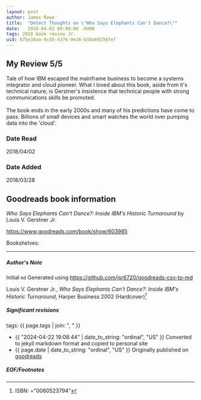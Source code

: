 ```yaml
---
layout: post
author: James Rowe
title:  "Detect Thoughts on \"Who Says Elephants Can't Dance?\""
date:   2018-04-02 00:00:00 -0400
tags: 2018 book review Jr. 
uid: 67be39aa-9cd5-4376-9e16-b10a69256fef
---
```


<!-- highly dependent on how you personally use jekyll templates, and how you want this to show up -->
<!-- escape any jekyll keys with double brackets -->

## My Review 5/5

Tale of how IBM escaped the mainframe business to become a systems integrator and cloud pioneer. What I loved about this book, aside from it's technical nature, is Gerstner's insistence that technical people with strong communications skills be promoted.<br/><br/>The book ends in the early 2000s and many of his predictions have come to pass. Billions of small devices and smart watches the world over pumping data into the 'cloud'.

### Date Read
2018/04/02

### Date Added
2018/03/28

## Goodreads book information

*Who Says Elephants Can't Dance?:  Inside IBM's Historic Turnaround* by Louis V. Gerstner Jr.

https://www.goodreads.com/book/show/603985

Bookshelves: 

---

##### Author's Note

Initial `md` Generated using https://github.com/jsr6720/goodreads-csv-to-md

Louis V. Gerstner Jr., *Who Says Elephants Can't Dance?:  Inside IBM's Historic Turnaround*,  Harper Business 2002 (Hardcover)[^1]

##### Significant revisions

tags: {{ page.tags | join: ", " }} <!-- todo move this somewhere -->

- {{ "2024-04-22 19:08:44" | date_to_string: "ordinal", "US" }} Converted to jekyll markdown format and copied to personal site
- {{ page.date | date_to_string: "ordinal", "US" }} Originally published on [goodreads](https://www.goodreads.com)

##### EOF/Footnotes

[^1]: ISBN: ="0060523794"